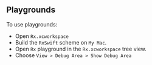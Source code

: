 ## Playgrounds

To use playgrounds:

* Open `Rx.xcworkspace`
* Build the `RxSwift` scheme on `My Mac`.
* Open `Rx` playground in the `Rx.xcworkspace` tree view.
* Choose `View > Debug Area > Show Debug Area`
